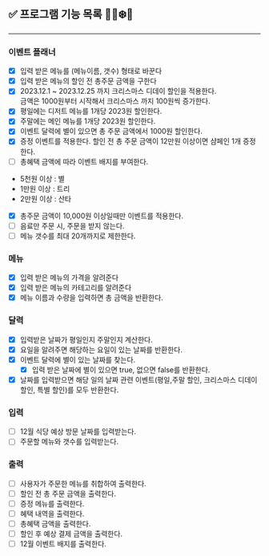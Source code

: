 ## ✅ 프로그램 기능 목록 🎅🏻❄️🎁

---

### 이벤트 플래너
- [x] 입력 받은 메뉴를 (메뉴이름, 갯수) 형태로 바꾼다
- [x] 입력 받은 메뉴의 할인 전 총주문 금액을 구한다
- [x] 2023.12.1 ~ 2023.12.25 까지 크리스마스 디데이 할인을 적용한다.  
금액은 1000원부터 시작해서 크리스마스 까지 100원씩 증가한다.
- [x] 평일에는 디저트 메뉴를 1개당 2023원 할인한다.
- [x] 주말에는 메인 메뉴를 1개당 2023원 할인한다.
- [x] 이벤트 달력에 별이 있으면 총 주문 금액에서 1000원 할인한다.
- [x] 증정 이벤트를 적용한다. 할인 전 총 주문 금액이 12만원 이상이면 샴페인 1개 증정한다.
- [ ] 총혜택 금액에 따라 이벤트 배지를 부여한다.
- 5천원 이상 : 별
- 1만원 이상 : 트리
- 2만원 이상 : 산타
- [x] 총주문 금액이 10,000원 이상일때만 이벤트를 적용한다.
- [ ] 음료만 주문 시, 주문을 받지 않는다.
- [ ] 메뉴 갯수를 최대 20개까지로 제한한다.
### 메뉴
- [x] 입력 받은 메뉴의 가격을 알려준다
- [x] 입력 받은 메뉴의 카테고리를 알려준다
- [x] 메뉴 이름과 수량을 입력하면 총 금액을 반환한다.
### 달력
- [x] 입력받은 날짜가 평일인지 주말인지 계산한다.
- [x] 요일을 알려주면 해당하는 요일이 있는 날짜를 반환한다.
- [x] 이벤트 달력에 별이 있는 날짜를 찾는다.
  - [x] 입력 받은 날짜에 별이 있으면 true, 없으면 false를 반환한다.
- [x] 날짜를 입력받으면 해당 일의 날짜 관련 이벤트(평일,주말 할인, 크리스마스 디데이 할인, 특별 할인)를 모두 반환한다.
### 입력
- [ ] 12월 식당 예상 방문 날짜를 입력받는다.
- [ ] 주문할 메뉴와 갯수를 입력받는다.
### 출력
- [ ] 사용자가 주문한 메뉴를 취합하여 출력한다.
- [ ] 할인 전 총 주문 금액을 출력한다.
- [ ] 증정 메뉴를 출력한다.
- [ ] 혜택 내역을 출력한다.
- [ ] 총혜택 금액을 출력한다.
- [ ] 할인 후 예상 결제 금액을 출력한다.
- [ ] 12월 이벤트 배지를 출력한다.
